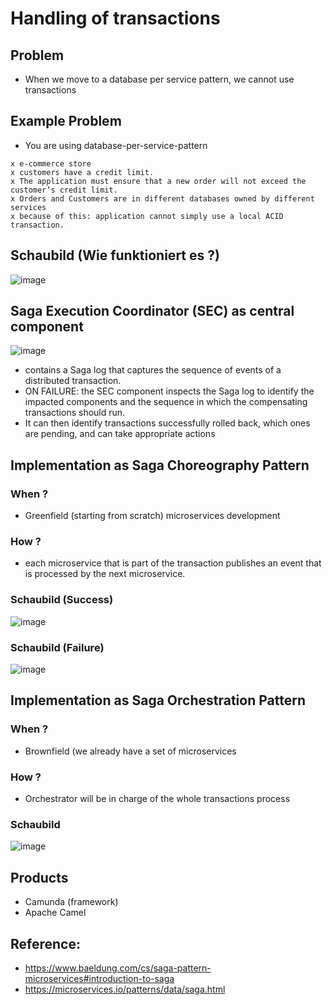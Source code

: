 # Handling of transactions 

## Problem 

  * When we move to a database per service pattern, we cannot use transactions

## Example Problem 

  * You are using database-per-service-pattern

```
x e-commerce store
x customers have a credit limit.
x The application must ensure that a new order will not exceed the customer’s credit limit.
x Orders and Customers are in different databases owned by different services
x because of this: application cannot simply use a local ACID transaction.
```

## Schaubild (Wie funktioniert es ?) 

![image](https://github.com/jmetzger/training-microservices-docker-kubernetes/assets/1933318/f4615f49-5937-476e-bff7-d32e7de870c9)

## Saga Execution Coordinator (SEC) as central component 

![image](https://github.com/jmetzger/training-microservices-docker-kubernetes/assets/1933318/a33eb0a1-0e04-48a7-983c-9b6741202afe)

  * contains a Saga log that captures the sequence of events of a distributed transaction.
  * ON FAILURE:  the SEC component inspects the Saga log to identify the impacted components and the sequence in which the compensating transactions should run.
  * It can then identify transactions successfully rolled back, which ones are pending, and can take appropriate actions

## Implementation as Saga Choreography Pattern

### When ?

  * Greenfield (starting from scratch) microservices development 

### How ?

  * each microservice that is part of the transaction publishes an event that is processed by the next microservice.

### Schaubild (Success)

![image](https://github.com/jmetzger/training-microservices-docker-kubernetes/assets/1933318/9261961c-41f7-4d96-b260-c64f332b6d14)

### Schaubild (Failure) 

![image](https://github.com/jmetzger/training-microservices-docker-kubernetes/assets/1933318/0118fe17-6e95-4281-b305-1e33c868062c)

## Implementation as Saga Orchestration Pattern 

### When ?

  * Brownfield (we already have a set of microservices

### How ? 

  * Orchestrator will be in charge of the whole transactions process

### Schaubild

![image](https://github.com/jmetzger/training-microservices-docker-kubernetes/assets/1933318/d71df512-af4d-4eae-a3ab-23d4b3f369e3)

## Products 

  * Camunda (framework)
  * Apache Camel 

## Reference:

  * https://www.baeldung.com/cs/saga-pattern-microservices#introduction-to-saga
  * https://microservices.io/patterns/data/saga.html

